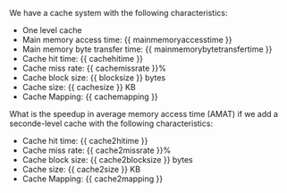 We have a cache system with the following characteristics:
 - One level cache
 - Main memory access time: {{ mainmemoryaccesstime }}
 - Main memory byte transfer time: {{ mainmemorybytetransfertime }}
 - Cache hit time: {{ cachehitime }}
 - Cache miss rate: {{ cachemissrate }}%
 - Cache block size: {{ blocksize }} bytes
 - Cache size: {{ cachesize }} KB
 - Cache Mapping: {{ cachemapping }}

What is the speedup in average memory access time (AMAT) if we add a seconde-level cache with the following characteristics:
 - Cache hit time: {{ cache2hitime }}
 - Cache miss rate: {{ cache2missrate }}%
 - Cache block size: {{ cache2blocksize }} bytes
 - Cache size: {{ cache2size }} KB
 - Cache Mapping: {{ cache2mapping }}
